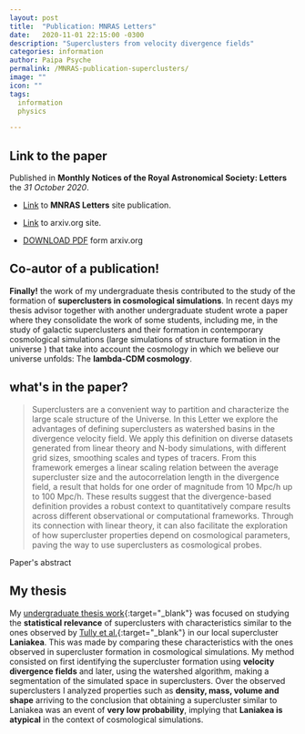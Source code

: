 ```yaml
---
layout: post
title:  "Publication: MNRAS Letters"
date:   2020-11-01 22:15:00 -0300
description: "Superclusters from velocity divergence fields"
categories: information
author: Paipa Psyche
permalink: /MNRAS-publication-superclusters/
image: ""
icon: ""
tags:
  information
  physics

---
```


## Link to the paper
Published in **Monthly Notices of the Royal Astronomical Society: Letters** the *31 October 2020*.

* [Link](https://academic.oup.com/mnrasl/advance-article-abstract/doi/10.1093/mnrasl/slaa177/5948101?redirectedFrom=fulltext) to **MNRAS Letters** site publication.

* [Link](https://arxiv.org/abs/2010.05160) to arxiv.org site.

* [DOWNLOAD PDF](https://arxiv.org/pdf/2010.05160) form  arxiv.org

## Co-autor of a publication!
**Finally!** the work of my undergraduate thesis contributed to the study of the formation of **superclusters in cosmological simulations**. In recent days my thesis advisor together with another undergraduate student wrote a paper where they consolidate the work of some students, including me, in the study of galactic superclusters and their formation in contemporary cosmological simulations (large simulations of structure formation in the universe ) that take into account the cosmology in which we believe our universe unfolds: The **lambda-CDM cosmology**.


## what's in the paper?
> Superclusters are a convenient way to partition and characterize the large scale structure of the Universe. In this Letter we explore the advantages of defining superclusters as watershed basins in the divergence velocity field. We apply this definition on diverse datasets generated from linear theory and N-body simulations, with different grid sizes, smoothing scales and types of tracers. From this framework emerges a linear scaling relation between the average supercluster size and the autocorrelation length in the divergence field, a result that holds for one order of magnitude from 10 Mpc/h up to 100 Mpc/h. These results suggest that the divergence-based definition provides a robust context to quantitatively compare results across different observational or computational frameworks. Through its connection with linear theory, it can also facilitate the exploration of how supercluster properties depend on cosmological parameters, paving the way to use superclusters as cosmological probes.

Paper's abstract

## My thesis
My [undergraduate thesis work](https://github.com/PaipaPsyche/SuperClusterCharacterization/blob/master/FinalDocument.pdf){:target="_blank"} was focused on studying the **statistical relevance** of superclusters with  characteristics similar to the ones observed by [Tully et al.](https://arxiv.org/abs/1409.0880){:target="_blank"} in our local supercluster **Laniakea**. This was made by comparing these characteristics with the ones observed in supercluster formation in cosmological simulations. My method consisted on first identifying the supercluster formation using **velocity divergence fields** and later, using the watershed algorithm, making a segmentation of the simulated space in superclusters. Over the observed superclusters I analyzed properties such as **density, mass, volume and shape** arriving to the conclusion that obtaining a supercluster similar to Laniakea was an event of **very low probability**, implying that **Laniakea is atypical** in the context of cosmological simulations.
